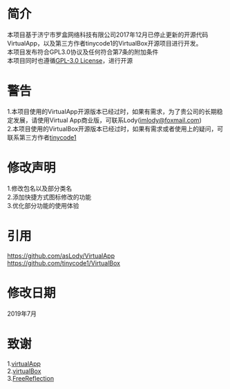 # 简介
本项目基于济宁市罗盒网络科技有限公司2017年12月已停止更新的开源代码VirtualApp，以及第三方作者tinycode1的VirtualBox开源项目进行开发。  
本项目发布符合GPL3.0协议及任何符合第7条的附加条件  
本项目同时也遵循[GPL-3.0 License](https://github.com/Mangooo1109/multipleApp/blob/main/LICENSE)，进行开源
# 警告
1.本项目使用的VirtualApp开源版本已经过时，如果有需求，为了贵公司的长期稳定发展，请使用Virtual App商业版，可联系Lody(imlody@foxmail.com)  
2.本项目使用的VirtualBox开源版本已经过时，如果有需求或者使用上的疑问，可联系第三方作者[tinycode1](https://github.com/tinycode1)
# 修改声明
1.修改包名以及部分类名  
2.添加快捷方式图标修改的功能  
3.优化部分功能的使用体验
# 引用  
https://github.com/asLody/VirtualApp  
https://github.com/tinycode1/VirtualBox  
# 修改日期
2019年7月
# 致谢
1.[virtualApp](https://github.com/asLody/VirtualApp)  
2.[virtualBox](https://github.com/tinycode1/VirtualBox)  
3.[FreeReflection](https://github.com/tiann/FreeReflection)  

